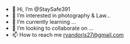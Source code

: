 - 👋 Hi, I’m @StaySafe391
- 👀 I’m interested in photography & Law...
- 🌱 I’m currently learning ...
- 💞️ I’m looking to collaborate on ...
- 📫 How to reach me  ryandoris27@gmail.com

<!---
StaySafe391/StaySafe391 is a ✨ special ✨ repository because its `README.md` (this file) appears on your GitHub profile.
You can click the Preview link to take a look at your changes.
--->
